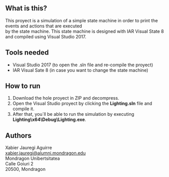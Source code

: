 What is this?
-------------
This proyect is a simulation of a simple state machine in order to print the events and actions that are executed  
by the state machine.
This state machine is designed with IAR Visual State 8 and compiled using Visual Studio 2017.

Tools needed
-----------------------
* Visual Studio 2017 (to open the .sln file and re-compile the proyect)
* IAR Visual Sate 8 (in case you want to change the state machine)

How to run
-----------------------
1. Download the hole proyect in ZIP and decompress.
2. Open the Visual Studio proyect by clicking the **Lighting.sln** file and compile it.
3. After that, you´ll be able to run the simulation by executing **Lighting\x64\Debug\Lighting.exe**.

Authors
----------------------
Xabier Jauregi Aguirre  
[xabier.jauregi@alumni.mondragon.edu](https://accounts.google.com/ServiceLogin)  
Mondragon Unibertsitatea  
Calle Goiuri 2  
20500, Mondragon  
